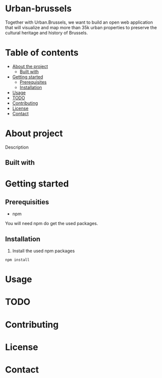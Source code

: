 # Urban-brussels
Together with Urban.Brussels, we want to build an open web application that will visualize and map more than 35k urban properties to preserve the cultural heritage and history of Brussels.

# Table of contents
* [About the project](#about-the-project)
    - [Built with](#built-with)
* [Getting started](#getting-started)
    - [Prerequisites](#prerequisites)
    - [Installation](#installation)
* [Usage](#usage)
* [TODO](#todo)
* [Contributing](#contributing)
* [License](#license)
* [Contact](#contact)

# About project
Description
## Built with

# Getting started
## Prerequisities
* npm

You will need npm do get the used packages.
## Installation
1. Install the used npm packages
```
npm install
```
# Usage

# TODO

# Contributing

# License

# Contact
